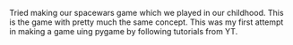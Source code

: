 Tried making our spacewars game which we played in our childhood.
This is the game with pretty much the same concept.
This was my first attempt in making a game uing pygame by following tutorials from YT. 

